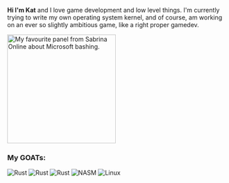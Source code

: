 **Hi I'm Kat**
and I love game development and low level things. I'm currently trying to write my own operating system kernel, and of course, am working on an ever so slightly ambitious game, like a right proper gamedev.

<img src="https://github.com/user-attachments/assets/f6925a7b-7331-4761-b287-3a4e84d5b733" width="250" title="by Eric W. Schwartz" alt="My favourite panel from Sabrina Online about Microsoft bashing."/>

### My GOATs:
![Rust](https://img.shields.io/badge/Rust-Compiler-pink?style=flat&logo=rust) ![Rust](https://img.shields.io/badge/Linux-Fedora/Garuda-pink?style=flat&logo=linux&logoColor=ffffff) ![Rust](https://img.shields.io/badge/Micro-Editor-pink?style=flat&logo=microeditor) ![NASM](https://img.shields.io/badge/NASM-Assembler-pink?style=flat&logo=intel) ![Linux](https://img.shields.io/badge/Gregory-House-pink?style=flat)
